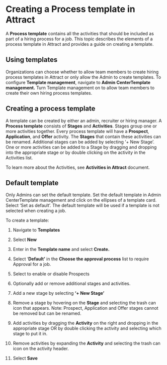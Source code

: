 Creating a Process template in Attract
======================================

A **Process template** contains all the activities that should be included as
part of a hiring process for a job. This topic describes the elements of a
process template in Attract and provides a guide on creating a template.

**Using templates**
-------------------

Organizations can choose whether to allow team members to create hiring process
templates in Attract or only allow the Admin to create templates. To configure
**Template management**, navigate to **Admin CenterTemplate management.** Turn
Template management on to allow team members to create their own hiring process
templates.

**Creating a process template**
-------------------------------

A template can be created by either an admin, recruiter or hiring manager. A
**Process template** consists of **Stages** and **Activities**. Stages group one
or more activities together. Every process template will have a **Prospect**,
**Application**, and **Offer** activity. The **Stages** that contain these
activities can be renamed. Additional stages can be added by selecting ‘+ New
Stage’. One or more activities can be added to a Stage by dragging and dropping
into the appropriate stage or by double clicking on the activity in the
Activities list.

To learn more about the Activities, see **Activities in Attract** document.

**Default template**
--------------------

Only Admins can set the default template. Set the default template in Admin
CenterTemplate management and click on the ellipses of a template card. Select
‘Set as default’. The default template will be used if a template is not
selected when creating a job.

To create a template:

1.  Navigate to **Templates**

2.  Select **New**

3.  Enter in the **Template name** and select **Create.**

4.  Select ‘**Default’** in the **Choose the approval process** list to require
    Approval for a job.

5.  Select to enable or disable Prospects

6.  Optionally add or remove additional stages and activities.

7.  Add a new stage by selecting **‘+ New Stage’**

8.  Remove a stage by hovering on the **Stage** and selecting the trash can icon
    that appears. Note: Prospect, Application and Offer stages cannot be removed
    but can be renamed.

9.  Add activities by dragging the **Activity** on the right and dropping in the
    appropriate stage OR by double clicking the activity and selecting which
    stage to put it in.

10. Remove activities by expanding the **Activity** and selecting the trash can
    icon on the activity header.

11. Select **Save**
